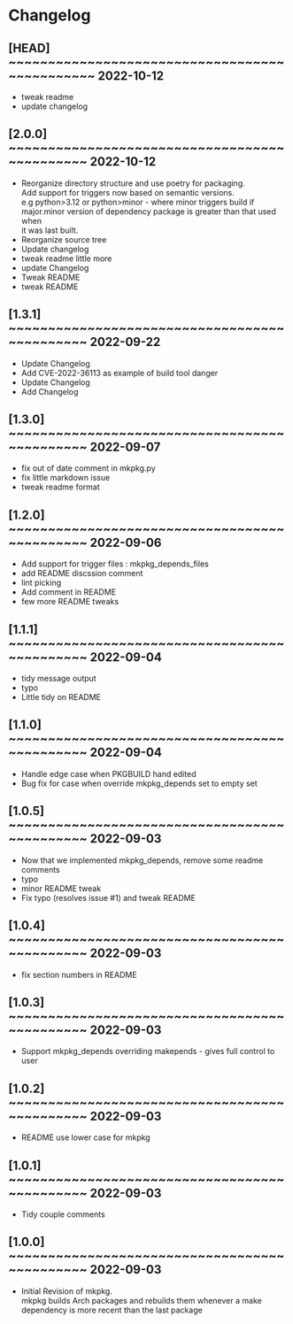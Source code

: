 # Changelog

## [HEAD] ~~~~~~~~~~~~~~~~~~~~~~~~~~~~~~~~~~~~~~~~~~~~~~ 2022-10-12
 - tweak readme  
 - update changelog  

## [2.0.0] ~~~~~~~~~~~~~~~~~~~~~~~~~~~~~~~~~~~~~~~~~~~~~ 2022-10-12
 - Reorganize directory structure and use poetry for packaging.  
   Add support for triggers now based on semantic versions.  
   e.g python>3.12 or python>minor - where minor triggers build if  
   major.minor version of dependency package is greater than that used when  
   it was last built.  
 - Reorganize source tree  
 - Update changelog  
 - tweak readme little more  
 - update Changelog  
 - Tweak README  
 - tweak README  

## [1.3.1] ~~~~~~~~~~~~~~~~~~~~~~~~~~~~~~~~~~~~~~~~~~~~~ 2022-09-22
 - Update Changelog  
 - Add CVE-2022-36113 as example of build tool danger  
 - Update Changelog  
 - Add Changelog  

## [1.3.0] ~~~~~~~~~~~~~~~~~~~~~~~~~~~~~~~~~~~~~~~~~~~~~ 2022-09-07
 - fix out of date comment in mkpkg.py  
 - fix little markdown issue  
 - tweak readme format  

## [1.2.0] ~~~~~~~~~~~~~~~~~~~~~~~~~~~~~~~~~~~~~~~~~~~~~ 2022-09-06
 - Add support for trigger files : mkpkg_depends_files  
 - add README discssion comment  
 - lint picking  
 - Add comment in README  
 - few more README tweaks  

## [1.1.1] ~~~~~~~~~~~~~~~~~~~~~~~~~~~~~~~~~~~~~~~~~~~~~ 2022-09-04
 - tidy message output  
 - typo  
 - Little tidy on README  

## [1.1.0] ~~~~~~~~~~~~~~~~~~~~~~~~~~~~~~~~~~~~~~~~~~~~~ 2022-09-04
 - Handle edge case when PKGBUILD hand edited  
 - Bug fix for case when override mkpkg_depends set to empty set  

## [1.0.5] ~~~~~~~~~~~~~~~~~~~~~~~~~~~~~~~~~~~~~~~~~~~~~ 2022-09-03
 - Now that we implemented mkpkg_depends, remove some readme comments  
 - typo  
 - minor README tweak  
 - Fix typo (resolves issue #1) and tweak README  

## [1.0.4] ~~~~~~~~~~~~~~~~~~~~~~~~~~~~~~~~~~~~~~~~~~~~~ 2022-09-03
 - fix section numbers in README  

## [1.0.3] ~~~~~~~~~~~~~~~~~~~~~~~~~~~~~~~~~~~~~~~~~~~~~ 2022-09-03
 - Support mkpkg_depends overriding makepends - gives full control to user  

## [1.0.2] ~~~~~~~~~~~~~~~~~~~~~~~~~~~~~~~~~~~~~~~~~~~~~ 2022-09-03
 - README use lower case for mkpkg  

## [1.0.1] ~~~~~~~~~~~~~~~~~~~~~~~~~~~~~~~~~~~~~~~~~~~~~ 2022-09-03
 - Tidy couple comments  

## [1.0.0] ~~~~~~~~~~~~~~~~~~~~~~~~~~~~~~~~~~~~~~~~~~~~~ 2022-09-03
 - Initial Revision of mkpkg.  
   mkpkg builds Arch packages and rebuilds them whenever a make dependency is more recent than the last package  

